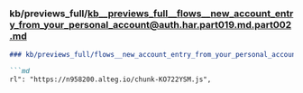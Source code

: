 ### kb/previews_full/kb__previews_full__flows__new_account_entry_from_your_personal_account@auth.har.part019.md.part002.md

```md
### kb/previews_full/flows__new_account_entry_from_your_personal_account@auth.har.part019.md (part 002)

```md
rl": "https://n958200.alteg.io/chunk-KO722YSM.js",
                                
```

```

```
